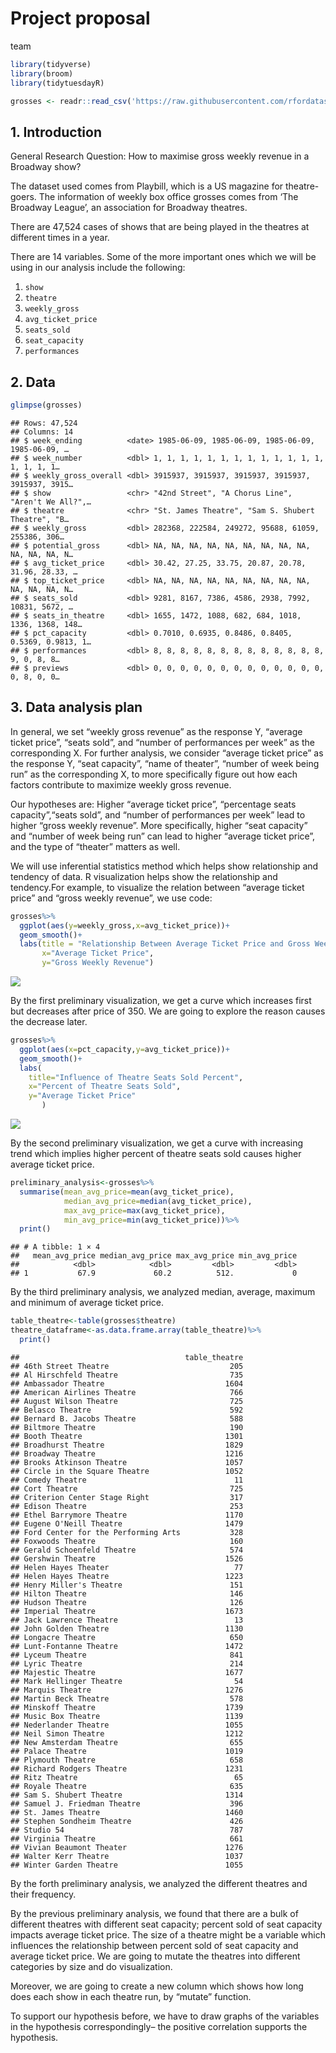 Project proposal
================
team

``` r
library(tidyverse)
library(broom)
library(tidytuesdayR)
```

``` r
grosses <- readr::read_csv('https://raw.githubusercontent.com/rfordatascience/tidytuesday/master/data/2020/2020-04-28/grosses.csv', guess_max = 40000)
```

## 1. Introduction

General Research Question: How to maximise gross weekly revenue in a
Broadway show?

The dataset used comes from Playbill, which is a US magazine for
theatre-goers. The information of weekly box office grosses comes from
‘The Broadway League’, an association for Broadway theatres.

There are 47,524 cases of shows that are being played in the theatres at
different times in a year.

There are 14 variables. Some of the more important ones which we will be
using in our analysis include the following:

1.  `show`
2.  `theatre`
3.  `weekly_gross`
4.  `avg_ticket_price`
5.  `seats_sold`
6.  `seat_capacity`
7.  `performances`

## 2. Data

``` r
glimpse(grosses)
```

    ## Rows: 47,524
    ## Columns: 14
    ## $ week_ending          <date> 1985-06-09, 1985-06-09, 1985-06-09, 1985-06-09, …
    ## $ week_number          <dbl> 1, 1, 1, 1, 1, 1, 1, 1, 1, 1, 1, 1, 1, 1, 1, 1, 1…
    ## $ weekly_gross_overall <dbl> 3915937, 3915937, 3915937, 3915937, 3915937, 3915…
    ## $ show                 <chr> "42nd Street", "A Chorus Line", "Aren't We All?",…
    ## $ theatre              <chr> "St. James Theatre", "Sam S. Shubert Theatre", "B…
    ## $ weekly_gross         <dbl> 282368, 222584, 249272, 95688, 61059, 255386, 306…
    ## $ potential_gross      <dbl> NA, NA, NA, NA, NA, NA, NA, NA, NA, NA, NA, NA, N…
    ## $ avg_ticket_price     <dbl> 30.42, 27.25, 33.75, 20.87, 20.78, 31.96, 28.33, …
    ## $ top_ticket_price     <dbl> NA, NA, NA, NA, NA, NA, NA, NA, NA, NA, NA, NA, N…
    ## $ seats_sold           <dbl> 9281, 8167, 7386, 4586, 2938, 7992, 10831, 5672, …
    ## $ seats_in_theatre     <dbl> 1655, 1472, 1088, 682, 684, 1018, 1336, 1368, 148…
    ## $ pct_capacity         <dbl> 0.7010, 0.6935, 0.8486, 0.8405, 0.5369, 0.9813, 1…
    ## $ performances         <dbl> 8, 8, 8, 8, 8, 8, 8, 8, 8, 8, 8, 8, 8, 9, 0, 8, 8…
    ## $ previews             <dbl> 0, 0, 0, 0, 0, 0, 0, 0, 0, 0, 0, 0, 0, 0, 8, 0, 0…

## 3. Data analysis plan

In general, we set “weekly gross revenue” as the response Y, “average
ticket price”, “seats sold”, and “number of performances per week” as
the corresponding X. For further analysis, we consider “average ticket
price” as the response Y, “seat capacity”, “name of theater”, “number of
week being run” as the corresponding X, to more specifically figure out
how each factors contribute to maximize weekly gross revenue.

Our hypotheses are: Higher “average ticket price”, “percentage seats
capacity”,“seats sold”, and “number of performances per week” lead to
higher “gross weekly revenue”. More specifically, higher “seat capacity”
and “number of week being run” can lead to higher “average ticket
price”, and the type of “theater” matters as well.

We will use inferential statistics method which helps show relationship
and tendency of data. R visualization helps show the relationship and
tendency.For example, to visualize the relation between “average ticket
price” and “gross weekly revenue”, we use code:

``` r
grosses%>%
  ggplot(aes(y=weekly_gross,x=avg_ticket_price))+
  geom_smooth()+
  labs(title = "Relationship Between Average Ticket Price and Gross Weekly Revenue",
       x="Average Ticket Price",
       y="Gross Weekly Revenue")
```

![](proposal_files/figure-gfm/code_preliminary_1-1.png)<!-- -->

By the first preliminary visualization, we get a curve which increases
first but decreases after price of 350. We are going to explore the
reason causes the decrease later.

``` r
grosses%>%
  ggplot(aes(x=pct_capacity,y=avg_ticket_price))+
  geom_smooth()+
  labs(
    title="Influence of Theatre Seats Sold Percent",
    x="Percent of Theatre Seats Sold",
    y="Average Ticket Price"
       )
```

![](proposal_files/figure-gfm/code_preliminary_2-1.png)<!-- -->

By the second preliminary visualization, we get a curve with increasing
trend which implies higher percent of theatre seats sold causes higher
average ticket price.

``` r
preliminary_analysis<-grosses%>%
  summarise(mean_avg_price=mean(avg_ticket_price),
            median_avg_price=median(avg_ticket_price),
            max_avg_price=max(avg_ticket_price),
            min_avg_price=min(avg_ticket_price))%>%
  print()
```

    ## # A tibble: 1 × 4
    ##   mean_avg_price median_avg_price max_avg_price min_avg_price
    ##            <dbl>            <dbl>         <dbl>         <dbl>
    ## 1           67.9             60.2          512.             0

By the third preliminary analysis, we analyzed median, average, maximum
and minimum of average ticket price.

``` r
table_theatre<-table(grosses$theatre)
theatre_dataframe<-as.data.frame.array(table_theatre)%>%
  print()
```

    ##                                     table_theatre
    ## 46th Street Theatre                           205
    ## Al Hirschfeld Theatre                         735
    ## Ambassador Theatre                           1604
    ## American Airlines Theatre                     766
    ## August Wilson Theatre                         725
    ## Belasco Theatre                               592
    ## Bernard B. Jacobs Theatre                     588
    ## Biltmore Theatre                              190
    ## Booth Theatre                                1301
    ## Broadhurst Theatre                           1829
    ## Broadway Theatre                             1216
    ## Brooks Atkinson Theatre                      1057
    ## Circle in the Square Theatre                 1052
    ## Comedy Theatre                                 11
    ## Cort Theatre                                  725
    ## Criterion Center Stage Right                  317
    ## Edison Theatre                                253
    ## Ethel Barrymore Theatre                      1170
    ## Eugene O'Neill Theatre                       1479
    ## Ford Center for the Performing Arts           328
    ## Foxwoods Theatre                              160
    ## Gerald Schoenfeld Theatre                     574
    ## Gershwin Theatre                             1526
    ## Helen Hayes Theater                            77
    ## Helen Hayes Theatre                          1223
    ## Henry Miller's Theatre                        151
    ## Hilton Theatre                                146
    ## Hudson Theatre                                126
    ## Imperial Theatre                             1673
    ## Jack Lawrence Theatre                          13
    ## John Golden Theatre                          1130
    ## Longacre Theatre                              650
    ## Lunt-Fontanne Theatre                        1472
    ## Lyceum Theatre                                841
    ## Lyric Theatre                                 214
    ## Majestic Theatre                             1677
    ## Mark Hellinger Theatre                         54
    ## Marquis Theatre                              1276
    ## Martin Beck Theatre                           578
    ## Minskoff Theatre                             1739
    ## Music Box Theatre                            1139
    ## Nederlander Theatre                          1055
    ## Neil Simon Theatre                           1212
    ## New Amsterdam Theatre                         655
    ## Palace Theatre                               1019
    ## Plymouth Theatre                              658
    ## Richard Rodgers Theatre                      1231
    ## Ritz Theatre                                   65
    ## Royale Theatre                                635
    ## Sam S. Shubert Theatre                       1314
    ## Samuel J. Friedman Theatre                    396
    ## St. James Theatre                            1460
    ## Stephen Sondheim Theatre                      426
    ## Studio 54                                     787
    ## Virginia Theatre                              661
    ## Vivian Beaumont Theater                      1276
    ## Walter Kerr Theatre                          1037
    ## Winter Garden Theatre                        1055

By the forth preliminary analysis, we analyzed the different theatres
and their frequency.

By the previous preliminary analysis, we found that there are a bulk of
different theatres with different seat capacity; percent sold of seat
capacity impacts average ticket price. The size of a theatre might be a
variable which influences the relationship between percent sold of seat
capacity and average ticket price. We are going to mutate the theatres
into different categories by size and do visualization.

Moreover, we are going to create a new column which shows how long does
each show in each theatre run, by “mutate” function.

To support our hypothesis before, we have to draw graphs of the
variables in the hypothesis correspondingly– the positive correlation
supports the hypothesis.
